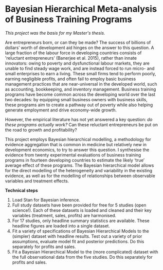 # Bayesian Hierarchical Meta-analysis of Business Training Programs
_This project was the basis for my Master's thesis._

Are entrepreneurs born, or can they be made? The success of billions of dollars’ worth of development aid hinges on the answer to this question. A large fraction of the labour
force in developing countries consists of 'reluctant entrepreneurs' (Banerjee et al. 2015), rather than innate innovators: owing to poverty and dysfunctional labour markets,
they are unable to find steady wage work, and are instead forced to run micro- and small enterprises to earn a living. These small firms tend to perform poorly, earning
negligible profits, and often fail to employ basic business management practices that are near-universal in the developed world, such as accounting, bookkeeping, and inventory
management. Business training programs have become common across the developing world over the last two decades: by equipping small business owners with business skills, these programs aim to create a pathway out of poverty while also helping generate employment and drive economy-wide growth.  

However, the empirical literature has not yet answered a key question: _do these programs actually work?_ Can these reluctant entrepreneurs be put on the road to growth and profitability?  

This project employs Bayesian hierarchical modelling, a methodology for evidence aggregation that is common in medicine but relatively new in development economics, to try to answer this question. I synthesise the evidence from twenty experimental evaluations of business training programs in fourteen developing countries to estimate the likely ‘true’ average effect of these programs. The Bayesian hierarchical model allows for the direct modelling of the heterogeneity and variability in the existing evidence, as well as for the modelling of relationships between observable variables and treatment effects.  

**Technical steps**
1. Load Stan for Bayesian inference.
2. Full study datasets have been provided for free for 5 studies (open science!). Each of these datasets is loaded and cleaned and their key variables (treatment, sales, profits) are harmonised.
3. For 17 studies, only headline summary statistics are available. These headline figures are loaded into a single dataset.
4. Fit a variety of specifications of Bayesian Hierarchical Models to the (simpler) dataset with headline results. Test out a variety of prior assumptions, evaluate model fit and posterior predictions. Do this separately for profits and sales.
5. Fit a Bayesian Hierarchical Model to the (more complicated) dataset with the full observational data from the five studies. Do this separately for profits and sales.
